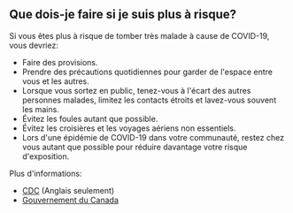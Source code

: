 ## Que dois-je faire si je suis plus à risque?

Si vous êtes plus à risque de tomber très malade à cause de COVID-19, vous devriez:

- Faire des provisions.
- Prendre des précautions quotidiennes pour garder de l'espace entre vous et les autres.
- Lorsque vous sortez en public, tenez-vous à l'écart des autres personnes malades, limitez les contacts étroits et lavez-vous souvent les mains.
- Évitez les foules autant que possible.
- Évitez les croisières et les voyages aériens non essentiels.
- Lors d'une épidémie de COVID-19 dans votre communauté, restez chez vous autant que possible pour réduire davantage votre risque d'exposition.

Plus d'informations:

- [CDC](https://www.cdc.gov/coronavirus/2019-ncov/specific-groups/high-risk-complications.html) (Anglais seulement)
- [Gouvernement du Canada](https://www.canada.ca/fr/sante-publique/services/maladies/2019-nouveau-coronavirus/preparation.html)
